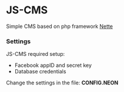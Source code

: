 JS-CMS
======

Simple CMS based on php framework [Nette](http://nette.org/)

### Settings
JS-CMS required setup:
* Facebook appID and secret key
* Database credentials

Change the settings in the file: **CONFIG.NEON**